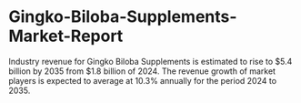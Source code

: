 # Gingko-Biloba-Supplements-Market-Report
Industry revenue for Gingko Biloba Supplements is estimated to rise to $5.4 billion by 2035 from $1.8 billion of 2024. The revenue growth of market players is expected to average at 10.3% annually for the period 2024 to 2035.
